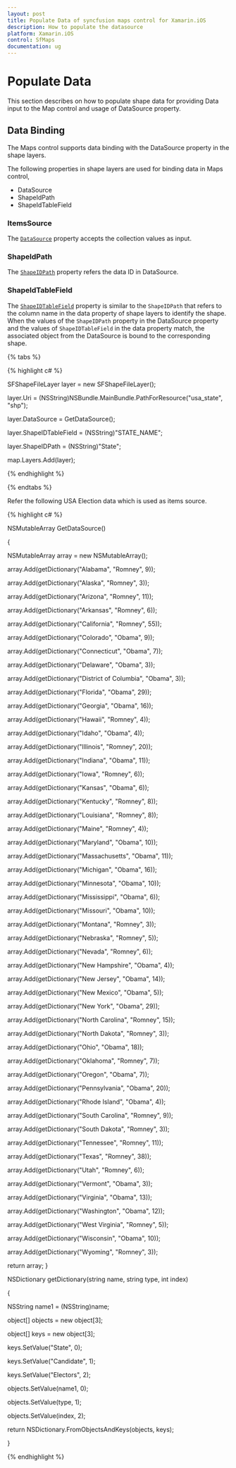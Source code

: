 ```yaml
---
layout: post
title: Populate Data of syncfusion maps control for Xamarin.iOS
description: How to populate the datasource
platform: Xamarin.iOS
control: SfMaps 
documentation: ug
---
```


# Populate Data

This section describes on how to populate shape data for providing Data input to the Map control and usage of DataSource property.

## Data Binding

The Maps control supports data binding with the DataSource property in the shape layers.

The following properties in shape layers are used for binding data in Maps control,

* DataSource
* ShapeIdPath
* ShapeIdTableField

### ItemsSource

The [`DataSource`](https://help.syncfusion.com/cr/xamarin-ios/Syncfusion.SfMaps.iOS.SFShapeFileLayer.html#Syncfusion_SfMaps_iOS_SFShapeFileLayer_DataSource) property accepts the collection values as input. 

### ShapeIdPath

The [`ShapeIDPath`](https://help.syncfusion.com/cr/xamarin-ios/Syncfusion.SfMaps.iOS.SFShapeFileLayer.html#Syncfusion_SfMaps_iOS_SFShapeFileLayer_ShapeIDPath) property refers the data ID in DataSource.

### ShapeIdTableField

The [`ShapeIDTableField`](https://help.syncfusion.com/cr/xamarin-ios/Syncfusion.SfMaps.iOS.SFShapeFileLayer.html#Syncfusion_SfMaps_iOS_SFShapeFileLayer_ShapeIDTableField) property is similar to the `ShapeIDPath` that refers to the column name in the data property of shape layers to identify the shape. When the values of the `ShapeIDPath` property in the DataSource property and the values of `ShapeIDTableField` in the data property match, the associated object from the DataSource is bound to the corresponding shape.

{% tabs %}

{% highlight c# %}

SFShapeFileLayer layer = new SFShapeFileLayer();

layer.Uri = (NSString)NSBundle.MainBundle.PathForResource("usa_state", "shp");

layer.DataSource = GetDataSource();

layer.ShapeIDTableField = (NSString)"STATE_NAME";

layer.ShapeIDPath = (NSString)"State";

map.Layers.Add(layer);

{% endhighlight %}

{% endtabs %}

Refer the following USA Election data which is used as items source.

{% highlight c# %}

NSMutableArray GetDataSource()

{

NSMutableArray array = new NSMutableArray();

array.Add(getDictionary("Alabama", "Romney", 9));

array.Add(getDictionary("Alaska", "Romney", 3));

array.Add(getDictionary("Arizona", "Romney", 11));

array.Add(getDictionary("Arkansas", "Romney", 6));

array.Add(getDictionary("California", "Romney", 55));

array.Add(getDictionary("Colorado", "Obama", 9));

array.Add(getDictionary("Connecticut", "Obama", 7));

array.Add(getDictionary("Delaware", "Obama", 3));

array.Add(getDictionary("District of Columbia", "Obama", 3));

array.Add(getDictionary("Florida", "Obama", 29));

array.Add(getDictionary("Georgia", "Obama", 16));

array.Add(getDictionary("Hawaii", "Romney", 4));

array.Add(getDictionary("Idaho", "Obama", 4));

array.Add(getDictionary("Illinois", "Romney", 20));

array.Add(getDictionary("Indiana", "Obama", 11));

array.Add(getDictionary("Iowa", "Romney", 6));

array.Add(getDictionary("Kansas", "Obama", 6));

array.Add(getDictionary("Kentucky", "Romney", 8));

array.Add(getDictionary("Louisiana", "Romney", 8));

array.Add(getDictionary("Maine", "Romney", 4));

array.Add(getDictionary("Maryland", "Obama", 10));

array.Add(getDictionary("Massachusetts", "Obama", 11));

array.Add(getDictionary("Michigan", "Obama", 16));

array.Add(getDictionary("Minnesota", "Obama", 10));

array.Add(getDictionary("Mississippi", "Obama", 6));

array.Add(getDictionary("Missouri", "Obama", 10));

array.Add(getDictionary("Montana", "Romney", 3));

array.Add(getDictionary("Nebraska", "Romney", 5));

array.Add(getDictionary("Nevada", "Romney", 6));

array.Add(getDictionary("New Hampshire", "Obama", 4));

array.Add(getDictionary("New Jersey", "Obama", 14));

array.Add(getDictionary("New Mexico", "Obama", 5));

array.Add(getDictionary("New York", "Obama", 29));

array.Add(getDictionary("North Carolina", "Romney", 15));

array.Add(getDictionary("North Dakota", "Romney", 3));

array.Add(getDictionary("Ohio", "Obama", 18));

array.Add(getDictionary("Oklahoma", "Romney", 7));

array.Add(getDictionary("Oregon", "Obama", 7));

array.Add(getDictionary("Pennsylvania", "Obama", 20));

array.Add(getDictionary("Rhode Island", "Obama", 4));

array.Add(getDictionary("South Carolina", "Romney", 9));

array.Add(getDictionary("South Dakota", "Romney", 3));

array.Add(getDictionary("Tennessee", "Romney", 11));

array.Add(getDictionary("Texas", "Romney", 38));

array.Add(getDictionary("Utah", "Romney", 6));

array.Add(getDictionary("Vermont", "Obama", 3));

array.Add(getDictionary("Virginia", "Obama", 13));

array.Add(getDictionary("Washington", "Obama", 12));

array.Add(getDictionary("West Virginia", "Romney", 5));

array.Add(getDictionary("Wisconsin", "Obama", 10));

array.Add(getDictionary("Wyoming", "Romney", 3));

return array;
}

NSDictionary getDictionary(string name, string type, int index)

{

NSString name1 = (NSString)name;

object[] objects = new object[3];

object[] keys = new object[3];

keys.SetValue("State", 0);

keys.SetValue("Candidate", 1);

keys.SetValue("Electors", 2);

objects.SetValue(name1, 0);

objects.SetValue(type, 1);

objects.SetValue(index, 2);

return NSDictionary.FromObjectsAndKeys(objects, keys);

}

{% endhighlight %}
